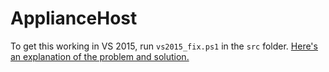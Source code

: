 # ApplianceHost

To get this working in VS 2015, run `vs2015_fix.ps1` in the `src` folder.  [Here's an explanation of the problem and solution.](http://old.ghielectronics.com/community/codeshare/entry/1053)
